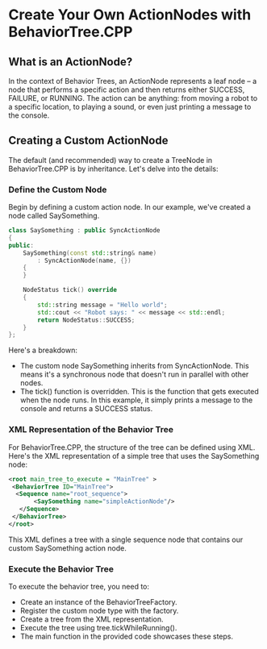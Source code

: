 # Create Your Own ActionNodes with BehaviorTree.CPP

## What is an ActionNode?
In the context of Behavior Trees, an ActionNode represents a leaf node – a node that performs a specific action and then returns either SUCCESS, FAILURE, or RUNNING. The action can be anything: from moving a robot to a specific location, to playing a sound, or even just printing a message to the console.


## Creating a Custom ActionNode
The default (and recommended) way to create a TreeNode in BehaviorTree.CPP is by inheritance. Let's delve into the details:

### Define the Custom Node
Begin by defining a custom action node. In our example, we've created a node called SaySomething.

```c++
class SaySomething : public SyncActionNode
{
public:
    SaySomething(const std::string& name)
        : SyncActionNode(name, {})
    {
    }

    NodeStatus tick() override
    {
        std::string message = "Hello world";
        std::cout << "Robot says: " << message << std::endl;
        return NodeStatus::SUCCESS;
    }
};
```

Here's a breakdown:

* The custom node SaySomething inherits from SyncActionNode. This means it's a synchronous node that doesn't run in parallel with other nodes.
* The tick() function is overridden. This is the function that gets executed when the node runs. In this example, it simply prints a message to the console and returns a SUCCESS status.

### XML Representation of the Behavior Tree

For BehaviorTree.CPP, the structure of the tree can be defined using XML. Here's the XML representation of a simple tree that uses the SaySomething node:

```xml
<root main_tree_to_execute = "MainTree" >
 <BehaviorTree ID="MainTree">
  <Sequence name="root_sequence">
       <SaySomething name="simpleActionNode"/>
   </Sequence>
 </BehaviorTree>
</root>
```

This XML defines a tree with a single sequence node that contains our custom SaySomething action node.

### Execute the Behavior Tree
To execute the behavior tree, you need to:

* Create an instance of the BehaviorTreeFactory.
* Register the custom node type with the factory.
* Create a tree from the XML representation.
* Execute the tree using tree.tickWhileRunning().
* The main function in the provided code showcases these steps.